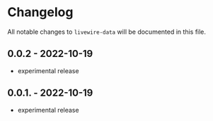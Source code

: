 # Changelog

All notable changes to `livewire-data` will be documented in this file.

## 0.0.2 - 2022-10-19

- experimental release

## 0.0.1. - 2022-10-19

- experimental release
